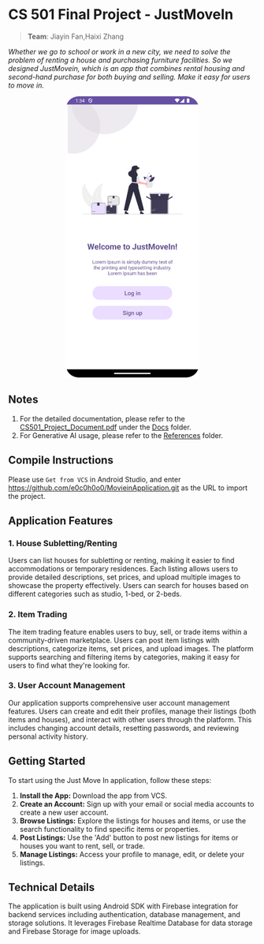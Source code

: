 # CS 501 Final Project - JustMoveIn
> **Team**:   Jiayin Fan,Haixi Zhang<br>

*Whether we go to school or work in a new city, we need to solve the problem of renting a house
and purchasing furniture facilities. So we designed JustMovein, which is an app that combines rental housing and
second-hand purchase for both buying and selling. Make it easy for users to move in.*

<p align="center">
  <img src="Docs/Screenshots/welcome_page.png" alt="welcomePage" width="270" height="570">
</p>

## Notes
1. For the detailed documentation, please refer to the [CS501_Project_Document.pdf](Docs/CS501_Project_Document.pdf) under the [Docs](Docs) folder.
2. For Generative AI usage, please refer to the [References](Docs/References) folder.

## Compile Instructions
Please use `Get from VCS` in Android Studio, and enter https://github.com/e0c0h0o0/MovieinApplication.git as the URL to import the project.

## Application Features

### 1. House Subletting/Renting
Users can list houses for subletting or renting, making it easier to find accommodations or temporary residences. Each listing allows users to provide detailed descriptions, set prices, and upload multiple images to showcase the property effectively. Users can search for houses based on different categories such as studio, 1-bed, or 2-beds.

### 2. Item Trading
The item trading feature enables users to buy, sell, or trade items within a community-driven marketplace. Users can post item listings with descriptions, categorize items, set prices, and upload images. The platform supports searching and filtering items by categories, making it easy for users to find what they're looking for.

### 3. User Account Management
Our application supports comprehensive user account management features. Users can create and edit their profiles, manage their listings (both items and houses), and interact with other users through the platform. This includes changing account details, resetting passwords, and reviewing personal activity history.

## Getting Started

To start using the Just Move In application, follow these steps:

1. **Install the App:** Download the app from VCS.
2. **Create an Account:** Sign up with your email or social media accounts to create a new user account.
3. **Browse Listings:** Explore the listings for houses and items, or use the search functionality to find specific items or properties.
4. **Post Listings:** Use the 'Add' button to post new listings for items or houses you want to rent, sell, or trade.
5. **Manage Listings:** Access your profile to manage, edit, or delete your listings.

## Technical Details
The application is built using Android SDK with Firebase integration for backend services including authentication, database management, and storage solutions. It leverages Firebase Realtime Database for data storage and Firebase Storage for image uploads.
